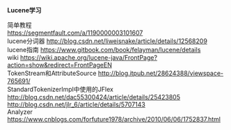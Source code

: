 ﻿**Lucene学习**

简单教程  
https://segmentfault.com/a/1190000003101607<br>
lucene分词器
http://blog.csdn.net/liweisnake/article/details/12568209<br>
lucene指南
https://www.gitbook.com/book/felayman/lucene/details<br>
wiki
https://wiki.apache.org/lucene-java/FrontPage?action=show&redirect=FrontPageEN<br>
TokenStream和AttributeSource
http://blog.itpub.net/28624388/viewspace-765691/<br>
StandardTokenizerImpl中使用的JFlex
http://blog.csdn.net/dac55300424/article/details/25423805<br>
http://blog.csdn.net/jlr_6/article/details/5707143<br>
Analyzer  
https://www.cnblogs.com/forfuture1978/archive/2010/06/06/1752837.html
